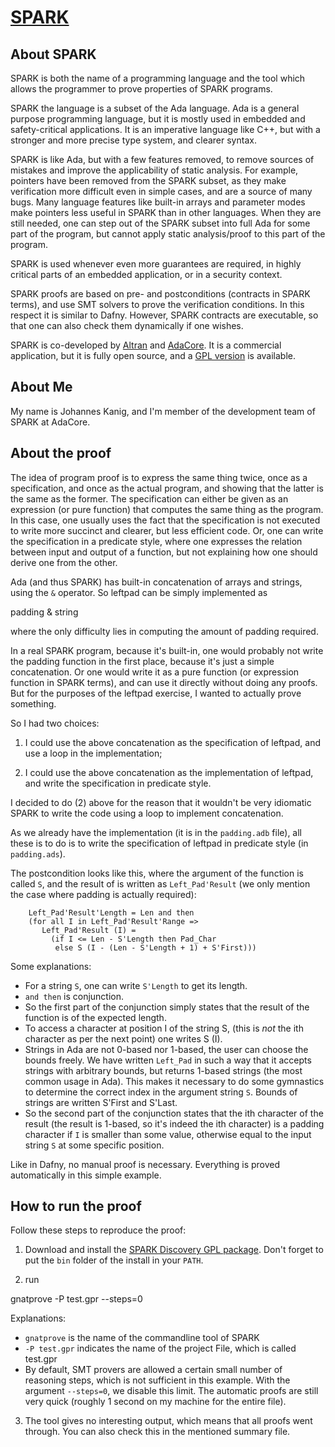 # [SPARK](https://www.adacore.com/sparkpro)

## About SPARK

SPARK is both the name of a programming language and the tool which allows the
programmer to prove properties of SPARK programs.

SPARK the language is a subset of the Ada language. Ada is a general purpose
programming language, but it is mostly used in embedded and safety-critical
applications. It is an imperative language like C++, but with a stronger and
more precise type system, and clearer syntax.

SPARK is like Ada, but with a few features removed, to remove sources of
mistakes and improve the applicability of static analysis. For example,
pointers have been removed from the SPARK subset, as they make verification
more difficult even in simple cases, and are a source of many bugs. Many
language features like built-in arrays and parameter modes make pointers less
useful in SPARK than in other languages. When they are still needed, one can
step out of the SPARK subset into full Ada for some part of the program, but
cannot apply static analysis/proof to this part of the program.

SPARK is used whenever even more guarantees are required, in highly critical
parts of an embedded application, or in a security context.

SPARK proofs are based on pre- and postconditions (contracts in SPARK terms),
and use SMT solvers to prove the verification conditions. In this respect it
is similar to Dafny. However, SPARK contracts are executable, so that one can
also check them dynamically if one wishes.

SPARK is co-developed by [Altran](https://www.altran.com/uk/en/) and
[AdaCore](https://www.adacore.com/). It is a commercial application, but it is
fully open source, and a [GPL version](https://www.adacore.com/download) is
available.


## About Me

My name is Johannes Kanig, and I'm member of the development team of SPARK at
AdaCore.


## About the proof

The idea of program proof is to express the same thing twice, once as a
specification, and once as the actual program, and showing that the latter is
the same as the former. The specification can either be given as an expression
(or pure function) that computes the same thing as the program. In this case,
one usually uses the fact that the specification is not executed to write more
succinct and clearer, but less efficient code. Or, one can write the
specification in a predicate style, where one expresses the relation between
input and output of a function, but not explaining how one should derive one
from the other.

Ada (and thus SPARK) has built-in concatenation of arrays and strings, using
the `&` operator. So leftpad can be simply implemented as

   padding & string

where the only difficulty lies in computing the amount of padding required.

In a real SPARK program, because it's built-in, one would probably not write
the padding function in the first place, because it's just a simple
concatenation. Or one would write it as a pure function (or expression
function in SPARK terms), and can use it directly without doing any proofs.
But for the purposes of the leftpad exercise, I wanted to actually prove
something.

So I had two choices:

 1) I could use the above concatenation as the specification of leftpad, and
    use a loop in the implementation;

 2) I could use the above concatenation as the implementation of leftpad, and
 write the specification in predicate style.

I decided to do (2) above for the reason that it wouldn't be very idiomatic
SPARK to write the code using a loop to implement concatenation.

As we already have the implementation (it is in the `padding.adb` file), all
these is to do is to write the specification of leftpad in predicate style (in
`padding.ads`).

The postcondition looks like this, where the argument of the function is
called `S`, and the result of is written as `Left_Pad'Result` (we only mention
the case where padding is actually required):

        Left_Pad'Result'Length = Len and then
        (for all I in Left_Pad'Result'Range =>
           Left_Pad'Result (I) =
             (if I <= Len - S'Length then Pad_Char
              else S (I - (Len - S'Length + 1) + S'First)))

Some explanations:
- For a string `S`, one can write `S'Length` to get its length.
- `and then` is conjunction.
- So the first part of the conjunction simply states that the result of the
  function is of the expected length.
- To access a character at position I of the string S, (this is *not* the ith
  character as per the next point) one writes S (I).
- Strings in Ada are not 0-based nor 1-based, the user can choose the bounds
  freely. We have written `Left_Pad` in such a way that it accepts strings
  with arbitrary bounds, but returns 1-based strings (the most common usage in
  Ada). This makes it necessary to do some gymnastics to determine the correct
  index in the argument string `S`. Bounds of strings are written S'First and
  S'Last.
- So the second part of the conjunction states that the ith character of the
  result (the result is 1-based, so it's indeed the ith character) is a
  padding character if `I` is smaller than some value, otherwise equal to the
  input string `S` at some specific position.

Like in Dafny, no manual proof is necessary. Everything is proved
automatically in this simple example.

## How to run the proof

Follow these steps to reproduce the proof:

1) Download and install the [SPARK Discovery GPL package](https://www.adacore.com/download). Don't forget to put the `bin` folder of the install in your `PATH`.

2) run

  gnatprove -P test.gpr --steps=0


Explanations:

 - `gnatprove` is the name of the commandline tool of SPARK
 - `-P test.gpr` indicates the name of the project File, which is called
   test.gpr
 - By default, SMT provers are allowed a certain small number of reasoning
   steps, which is not sufficient in this example. With the argument
   `--steps=0`, we disable this limit. The automatic proofs are still very
   quick (roughly 1 second on my machine for the entire file).

3) The tool gives no interesting output, which means that all proofs went
   through. You can also check this in the mentioned summary file.
